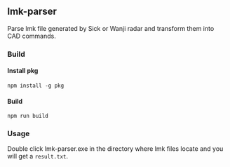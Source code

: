 ## lmk-parser

Parse lmk file generated by Sick or Wanji radar and transform them into CAD commands.

### Build

#### Install pkg

```shell
npm install -g pkg
```

#### Build

```shell
npm run build
```

### Usage

Double click lmk-parser.exe in the directory where lmk files locate and you will get a `result.txt`.
